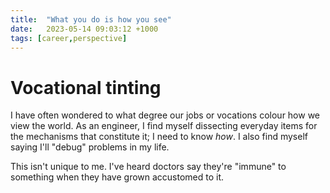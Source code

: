 ```yaml
---
title:  "What you do is how you see"
date:   2023-05-14 09:03:12 +1000
tags: [career,perspective]
---
```

# Vocational tinting
I have often wondered to what degree our jobs or vocations colour how we view the world.
As an engineer, I find myself dissecting everyday items for the mechanisms that constitute it; I need to know *how*.
I also find myself saying I'll "debug" problems in my life. 

This isn't unique to me. I've heard doctors say they're "immune" to something when they have grown accustomed to it.
